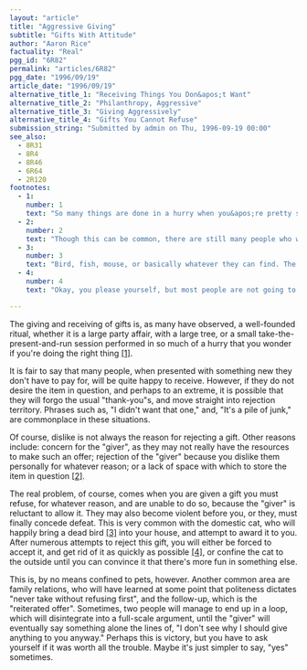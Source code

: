 ```yaml
---
layout: "article"
title: "Aggressive Giving"
subtitle: "Gifts With Attitude"
author: "Aaron Rice"
factuality: "Real"
pgg_id: "6R82"
permalink: "articles/6R82"
pgg_date: "1996/09/19"
article_date: "1996/09/19"
alternative_title_1: "Receiving Things You Don&apos;t Want"
alternative_title_2: "Philanthropy, Aggressive"
alternative_title_3: "Giving Aggressively"
alternative_title_4: "Gifts You Cannot Refuse"
submission_string: "Submitted by admin on Thu, 1996-09-19 00:00"
see_also:
  - 8R31
  - 8R4
  - 8R46
  - 6R64
  - 2R120
footnotes: 
  - 1:
    number: 1
    text: "So many things are done in a hurry when you&apos;re pretty sure you&apos;re not doing the right thing. This is usually because once something has been done, it cannot be undone, which leads to the &quot;it&apos;s too late now,&quot; train of thought. It is actually a most effective way of setting things in motion that you wouldn&apos;t want to do in a million years."
  - 2:
    number: 2
    text: "Though this can be common, there are still many people who would still gladly receive a new fridge-freezer, even though they know it&apos;s a case of storing it on the most inappropriate, and unusable, place."
  - 3:
    number: 3
    text: "Bird, fish, mouse, or basically whatever they can find. The other thing to note is that it&apos;s not necessarily going to be dead, because cats prefer their prey to move; it&apos;s more fun that way."
  - 4:
    number: 4
    text: "Okay, you please yourself, but most people are not going to keep them."

---
```

<div>
<p>The giving and receiving of gifts is, as many have observed, a well-founded ritual, whether it is a large party affair, with a large tree, or a small take-the-present-and-run session performed in so much of a hurry that you wonder if you're doing the right thing <a href="#footnote-body.1" name="footnote-link.1" class="footnote-link">[1]</a>.</p>
<p>It is fair to say that many people, when presented with something new they don't have to pay for, will be quite happy to receive. However, if they do not desire the item in question, and perhaps to an extreme, it is possible that they will forgo the usual "thank-you"s, and move straight into rejection territory. Phrases such as, "I didn't want that one," and, "It's a pile of junk," are commonplace in these situations.</p>
<p>Of course, dislike is not always the reason for rejecting a gift. Other reasons include: concern for the "giver", as they may not really have the resources to make such an offer; rejection of the "giver" because you dislike them personally for whatever reason; or a lack of space with which to store the item in question <a href="#footnote-body.2" name="footnote-link.2" class="footnote-link">[2]</a>.</p>
<p>The real problem, of course, comes when you are given a gift you must refuse, for whatever reason, and are unable to do so, because the "giver" is reluctant to allow it. They may also become violent before you, or they, must finally concede defeat. This is very common with the domestic cat, who will happily bring a dead bird <a href="#footnote-body.3" name="footnote-link.3" class="footnote-link">[3]</a> into your house, and attempt to award it to you. After numerous attempts to reject this gift, you will either be forced to accept it, and get rid of it as quickly as possible <a href="#footnote-body.4" name="footnote-link.4" class="footnote-link">[4]</a>, or confine the cat to the outside until you can convince it that there's more fun in something else.</p>
<p>This is, by no means confined to pets, however. Another common area are family relations, who will have learned at some point that politeness dictates "never take without refusing first", and the follow-up, which is the "reiterated offer". Sometimes, two people will manage to end up in a loop, which will disintegrate into a full-scale argument, until the "giver" will eventually say something alone the lines of, "I don't see why I should give anything to you anyway." Perhaps this is victory, but you have to ask yourself if it was worth all the trouble. Maybe it's just simpler to say, "yes" sometimes.</p>
</div>
